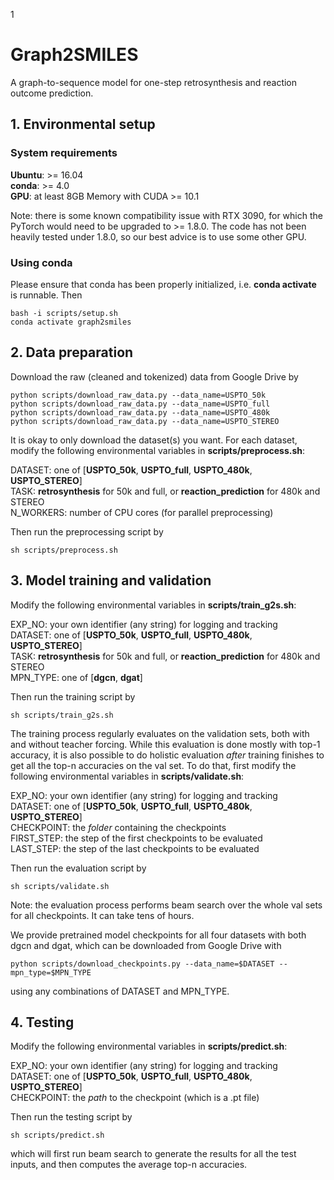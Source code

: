 1
# Graph2SMILES
A graph-to-sequence model for one-step retrosynthesis and reaction outcome prediction.

## 1. Environmental setup
### System requirements
**Ubuntu**: >= 16.04 <br>
**conda**: >= 4.0 <br>
**GPU**: at least 8GB Memory with CUDA >= 10.1

Note: there is some known compatibility issue with RTX 3090,
for which the PyTorch would need to be upgraded to >= 1.8.0.
The code has not been heavily tested under 1.8.0, so our best advice is to use some other GPU.

### Using conda
Please ensure that conda has been properly initialized, i.e. **conda activate** is runnable. Then
```
bash -i scripts/setup.sh
conda activate graph2smiles
```

## 2. Data preparation
Download the raw (cleaned and tokenized) data from Google Drive by
```
python scripts/download_raw_data.py --data_name=USPTO_50k
python scripts/download_raw_data.py --data_name=USPTO_full
python scripts/download_raw_data.py --data_name=USPTO_480k
python scripts/download_raw_data.py --data_name=USPTO_STEREO
```
It is okay to only download the dataset(s) you want.
For each dataset, modify the following environmental variables in **scripts/preprocess.sh**:

DATASET: one of [**USPTO_50k**, **USPTO_full**, **USPTO_480k**, **USPTO_STEREO**] <br>
TASK: **retrosynthesis** for 50k and full, or **reaction_prediction** for 480k and STEREO <br>
N_WORKERS: number of CPU cores (for parallel preprocessing)

Then run the preprocessing script by
```
sh scripts/preprocess.sh
```

## 3. Model training and validation
Modify the following environmental variables in **scripts/train_g2s.sh**:

EXP_NO: your own identifier (any string) for logging and tracking <br>
DATASET: one of [**USPTO_50k**, **USPTO_full**, **USPTO_480k**, **USPTO_STEREO**] <br>
TASK: **retrosynthesis** for 50k and full, or **reaction_prediction** for 480k and STEREO <br>
MPN_TYPE: one of [**dgcn**, **dgat**]

Then run the training script by
```
sh scripts/train_g2s.sh
```

The training process regularly evaluates on the validation sets, both with and without teacher forcing.
While this evaluation is done mostly with top-1 accuracy,
it is also possible to do holistic evaluation *after* training finishes to get all the top-n accuracies on the val set.
To do that, first modify the following environmental variables in **scripts/validate.sh**:

EXP_NO: your own identifier (any string) for logging and tracking <br>
DATASET: one of [**USPTO_50k**, **USPTO_full**, **USPTO_480k**, **USPTO_STEREO**] <br>
CHECKPOINT: the *folder* containing the checkpoints <br>
FIRST_STEP: the step of the first checkpoints to be evaluated <br>
LAST_STEP: the step of the last checkpoints to be evaluated

Then run the evaluation script by
```
sh scripts/validate.sh
```
Note: the evaluation process performs beam search over the whole val sets for all checkpoints.
It can take tens of hours.

We provide pretrained model checkpoints for all four datasets with both dgcn and dgat,
which can be downloaded from Google Drive with
```
python scripts/download_checkpoints.py --data_name=$DATASET --mpn_type=$MPN_TYPE
```
using any combinations of DATASET and MPN_TYPE.

## 4. Testing
Modify the following environmental variables in **scripts/predict.sh**:

EXP_NO: your own identifier (any string) for logging and tracking <br>
DATASET: one of [**USPTO_50k**, **USPTO_full**, **USPTO_480k**, **USPTO_STEREO**] <br>
CHECKPOINT: the *path* to the checkpoint (which is a .pt file) <br>

Then run the testing script by
```
sh scripts/predict.sh
```
which will first run beam search to generate the results for all the test inputs,
and then computes the average top-n accuracies.
